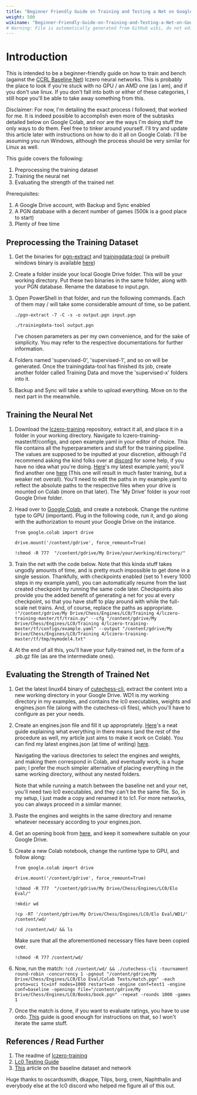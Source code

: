 ```yaml
---
title: "Beginner Friendly Guide on Training and Testing a Net on Google Colab"
weight: 500
wikiname: "Beginner-Friendly-Guide-on-Training-and-Testing-a-Net-on-Google-Colab"
# Warning: File is automatically generated from GitHub wiki, do not edit by hand.
---
```



# Introduction

This is intended to be a beginner-friendly guide on how to train and bench (against the [CCRL Baseline Net](https://lczero.org/blog/2018/09/a-standard-dataset/)) lczero neural networks. This is probably the place to look if you're stuck with no GPU / an AMD one (as I am), and if you don't use linux. If you don't fall into both or either of these categories, I still hope you'll be able to take away something from this.

Disclaimer: For now, I'm detailing the exact process I followed, that worked for me. It is indeed possible to accomplish even more of the subtasks detailed below on Google Colab, and nor are the ways I'm doing stuff the only ways to do them. Feel free to tinker around yourself. I'll try and update this article later with instructions on how to do it all on Google Colab. I'll be assuming you run Windows, although the process should be very similar for Linux as well.

This guide covers the following:
1. Preprocessing the training dataset
2. Training the neural net
3. Evaluating the strength of the trained net

Prerequisites:

1. A Google Drive account, with Backup and Sync enabled
2. A PGN database with a decent number of games (500k is a good place to start)
3. Plenty of free time

## Preprocessing the Training Dataset

1. Get the binaries for [pgn-extract](https://www.cs.kent.ac.uk/people/staff/djb/pgn-extract/) and [trainingdata-tool](https://github.com/DanielUranga/trainingdata-tool) (a prebuilt windows binary is available [here](https://ci.appveyor.com/project/DanielUranga/trainingdata-tool/builds/32830526/artifacts))
2. Create a folder inside your local Google Drive folder. This will be your working directory. Put these two binaries in the same folder, along with your PGN database. Rename the database to input.pgn.
3. Open PowerShell in that folder, and run the following commands. Each of them may / will take some considerable amount of time, so be patient. 

	`./pgn-extract -7 -C -s -o output.pgn input.pgn`

	`./trainingdata-tool output.pgn`

	I've chosen parameters as per my own convenience, and for the sake of simplicity. You may refer to the respective documentations for further information.

4. Folders named 'supervised-0', 'supervised-1', and so on will be generated. Once the trainingdata-tool has finished its job, create another folder called Training Data and move the 'supervised-x' folders into it.
5. Backup and Sync will take a while to upload everything. Move on to the next part in the meanwhile.

## Training the Neural Net
1. Download the [lczero-training](https://github.com/LeelaChessZero/lczero-training) repository, extract it all, and place it in a folder in your working directory. Navigate to lczero-training-master/tf/configs, and open example.yaml in your editor of choice. This file contains all the hyperparameters and stuff for the training pipeline. The values are supposed to be inputted  at your discretion, although I'd recommend asking the kind folks over at [discord](https://discord.gg/EgH6pX) for some help, if you have no idea what you're doing. [Here](https://github.com/Debneil/colab-nets/blob/master/example.yaml)'s my latest example.yaml; you'll find another one [here](https://github.com/LeelaChessZero/lczero-training) (This one will result in much faster training, but a weaker net overall). You'll need to edit the paths in my example.yaml to reflect the absolute paths to the respective  files when your drive is mounted on Colab (more on that later). The 'My Drive' folder is your root Google Drive folder. 

2. Head over to [Google Colab](http://colab.research.google.com/), and create a  notebook. Change the runtime type to GPU (important). Plug in the following code, run it, and go along with the authorization to mount your Google Drive on the instance. 

	`from google.colab import drive` 

	`drive.mount('/content/gdrive', force_remount=True)`

	`!chmod -R 777  "/content/gdrive/My Drive/your/working/directory/"`

3. Train the net with the code below. Note that this kinda stuff takes ungodly amounts of time, and is pretty much impossible to get done in a single session. Thankfully, with checkpoints enabled (set to 1 every 1000 steps in my example.yaml), you can automatically resume from the last created checkpoint by running the same code later. Checkpoints also provide you the added benefit of generating a net for you at every checkpoint, so that you have stuff to play around with while the full-scale net trains. And, of course, replace the paths as appropriate.
`!"/content/gdrive/My Drive/Chess/Engines/LC0/Training 4/lczero-training-master/tf/train.py" --cfg "/content/gdrive/My Drive/Chess/Engines/LC0/Training 4/lczero-training-master/tf/configs/example.yaml" --output "/content/gdrive/My Drive/Chess/Engines/LC0/Training 4/lczero-training-master/tf/tmp/mymodel4.txt"`
4. At the end of all this, you'll have your fully-trained net, in the form of a .pb.gz file (as are the intermediate ones).


## Evaluating the Strength of Trained Net
1. Get the latest linux64 binary of [cutechess-cli](https://github.com/cutechess/cutechess/releases), extract the content into a new working directory in your Google Drive. WD1 is my working directory in my examples, and contains the lc0 executables, weights and engines.json file (along with the cutechess-cli files), which you'll have to configure as per your needs.
2. Create an engines.json file and fill it up appropriately. [Here](http://lczero.org/dev/wiki/testing-guide/)'s a neat guide explaining what everything in there means (and the rest of the procedure as well, my article just aims to make it work on Colab). You can find my latest engines.json (at time of writing) [here](https://github.com/Debneil/colab-nets).

	Navigating the various directories to select the engines and weights, and making them correspond in Colab, and eventually work, is a huge pain; I prefer the much simpler alternative of placing everything in the same working directory, without any nested folders. 

	Note that while running a match between the baseline net and your net, you'll need two lc0 executables, and they can't be the same file. So, in my setup, I just made a copy and renamed it to lc1. For more networks, you can always proceed in a similar manner.
3. Paste the engines and weights in the same directory and rename whatever necessary according to your engines.json.
4. Get an opening book from [here](https://cdn.discordapp.com/attachments/429710776282906625/536596158018224139/openings.zip), and keep it somewhere suitable on your Google Drive.
5. Create a new Colab notebook, change the runtime type to GPU, and follow along:

	`from google.colab import drive`

	`drive.mount('/content/gdrive', force_remount=True)`

	`!chmod -R 777  "/content/gdrive/My Drive/Chess/Engines/LC0/Elo Eval/"`
	
	`!mkdir wd`

	`!cp -RT '/content/gdrive/My Drive/Chess/Engines/LC0/Elo Eval/WD1/' /content/wd/`

	`!cd /content/wd/ && ls`

	Make sure that all the aforementioned necessary files have been copied over.
	
	`!chmod -R 777 /content/wd/`
6. Now, run the match:
`!cd /content/wd/ && ./cutechess-cli -tournament round-robin -concurrency 1 -pgnout "/content/gdrive/My Drive/Chess/Engines/LC0/Elo Eval/Colab Tests/match.pgn" -each proto=uci tc=inf nodes=1000 restart=on -engine conf=test1 -engine conf=baseline -openings file="/content/gdrive/My Drive/Chess/Engines/LC0/Books/book.pgn" -repeat -rounds 1000 -games 1`

7. Once the match is done, if you want to evaluate ratings, you have to use ordo. [This](http://lczero.org/dev/wiki/testing-guide/) guide is good enough for instructions on that, so I won't iterate the same stuff.

## References / Read Further

1. The readme of [lczero-training](https://github.com/LeelaChessZero/lczero-training)
2. [Lc0 Testing Guide](http://lczero.org/dev/wiki/testing-guide/)
3. [This](https://lczero.org/blog/2018/09/a-standard-dataset/) article on the baseline dataset and network

Huge thanks to oscardssmith, dkappe, Tilps, borg, crem, Naphthalin and everybody else at the lc0 discord who helped me figure all of this out.